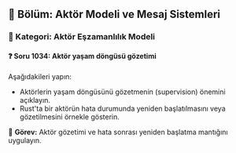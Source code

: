 ## 📘 Bölüm: Aktör Modeli ve Mesaj Sistemleri  
### 🔹 Kategori: Aktör Eşzamanlılık Modeli  
#### ❓ Soru 1034: Aktör yaşam döngüsü gözetimi

Aşağıdakileri yapın:

- Aktörlerin yaşam döngüsünü gözetmenin (supervision) önemini açıklayın.
- Rust'ta bir aktörün hata durumunda yeniden başlatılmasını veya gözetilmesini örnekle gösterin.

🔧 **Görev:** Aktör gözetimi ve hata sonrası yeniden başlatma mantığını uygulayın.
